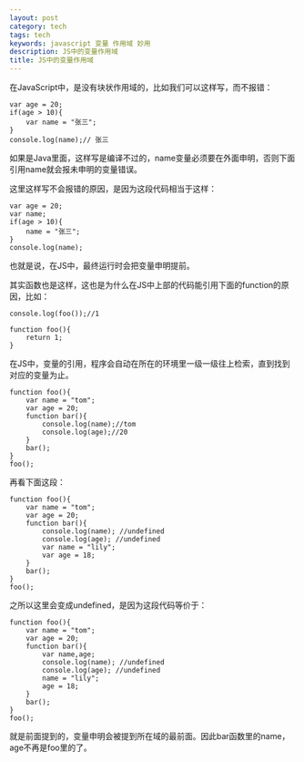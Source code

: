 ```yaml
---
layout: post
category: tech
tags: tech
keywords: javascript 变量 作用域 妙用
description: JS中的变量作用域
title: JS中的变量作用域
---
```


在JavaScript中，是没有块状作用域的，比如我们可以这样写，而不报错：

```
var age = 20;
if(age > 10){
	var name = "张三";
}
console.log(name);// 张三
```

如果是Java里面，这样写是编译不过的，name变量必须要在外面申明，否则下面引用name就会报未申明的变量错误。

这里这样写不会报错的原因，是因为这段代码相当于这样：

```
var age = 20;
var name;
if(age > 10){
	name = "张三";
}
console.log(name);
```

也就是说，在JS中，最终运行时会把变量申明提前。

其实函数也是这样，这也是为什么在JS中上部的代码能引用下面的function的原因，比如：

```
console.log(foo());//1

function foo(){
	return 1;
}
```

在JS中，变量的引用，程序会自动在所在的环境里一级一级往上检索，直到找到对应的变量为止。

```
function foo(){
	var name = "tom";
	var age = 20;
	function bar(){
		console.log(name);//tom
		console.log(age);//20
	}
	bar();
}
foo();
```

再看下面这段：

```
function foo(){
	var name = "tom";
	var age = 20;
	function bar(){
		console.log(name); //undefined
		console.log(age); //undefined
		var name = "lily";
		var age = 18;
	}
	bar();
}
foo();
```

之所以这里会变成undefined，是因为这段代码等价于：

```
function foo(){
	var name = "tom";
	var age = 20;
	function bar(){
		var name,age;
		console.log(name); //undefined
		console.log(age); //undefined
		name = "lily";
		age = 18;
	}
	bar();
}
foo();
```

就是前面提到的，变量申明会被提到所在域的最前面。因此bar函数里的name，age不再是foo里的了。


